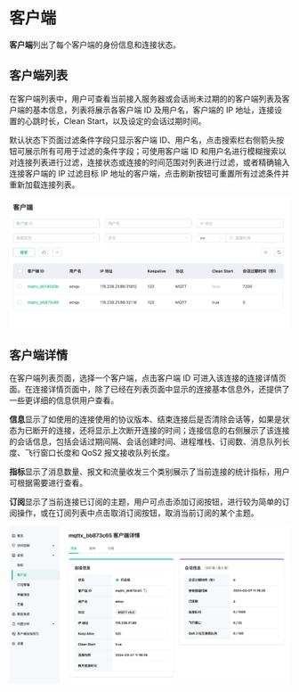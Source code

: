 # 客户端

**客户端**列出了每个客户端的身份信息和连接状态。


## 客户端列表
在客户端列表中，用户可查看当前接入服务器或会话尚未过期的的客户端列表及客户端的基本信息，列表将展示各客户端 ID 及用户名，客户端的 IP 地址，连接设置的心跳时长，Clean Start，以及设定的会话过期时间。

默认状态下页面过滤条件字段只显示客户端 ID、用户名，点击搜索栏右侧箭头按钮可展示所有可用于过滤的条件字段；可使用客户端 ID 和用户名进行模糊搜索以对连接列表进行过滤，连接状态或连接的时间范围对列表进行过滤，或者精确输入连接客户端的 IP 过滤目标 IP 地址的客户端，点击刷新按钮可重置所有过滤条件并重新加载连接列表。

![clients](./_assets/clients_list.png)


## 客户端详情

在客户端列表页面，选择一个客户端，点击客户端 ID 可进入该连接的连接详情页面。在连接详情页面中，除了已经在列表页面中显示的连接基本信息外，还提供了一些更详细的信息供用户查看。

**信息**显示了如使用的连接使用的协议版本、结束连接后是否清除会话等，如果是状态为已断开的连接，还将显示上次断开连接的时间；连接信息的右侧展示了该连接的会话信息，包括会话过期间隔、会话创建时间、进程堆栈、订阅数、消息队列长度、飞行窗口长度和 QoS2 报文接收队列长度。

**指标**显示了消息数量、报文和流量收发三个类别展示了当前连接的统计指标，用户可根据需要进行查看。

**订阅**显示了当前连接已订阅的主题，用户可点击添加订阅按钮，进行较为简单的订阅操作，或在订阅列表中点击取消订阅按钮，取消当前订阅的某个主题。

![clients](./_assets/clients_detail.png)
